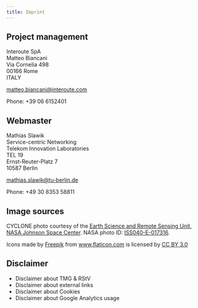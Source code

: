 ```yaml
---
title: Imprint
---
```


## Project management

Interoute SpA<br/>
Matteo Biancani<br/>
Via Cornelia 498<br/>
00166 Rome<br/>
ITALY

[matteo.biancani@interoute.com](mailto:matteo.biancani@interoute.com)

Phone: +39 06 6152401

## Webmaster

Mathias Slawik<br/>
Service-centric Networking<br/>
Telekom Innovation Laboratories<br/>
TEL 19<br/>
Ernst-Reuter-Platz 7<br/>
10587 Berlin

[mathias.slawik@tu-berlin.de](mailto:mathias.slawik@tu-berlin.de)

Phone: +49 30 8353 58811

## Image sources

CYCLONE photo courtesy of the [Earth Science and Remote Sensing Unit, NASA Johnson Space Center](http://eol.jsc.nasa.gov/). NASA photo ID: [ISS040-E-017316](http://eol.jsc.nasa.gov/SearchPhotos/photo.pl?mission=ISS040&roll=E&frame=017316).


<div>Icons made by <a href="http://www.flaticon.com/authors/freepik" title="Freepik">Freepik</a> from <a href="http://www.flaticon.com" title="Flaticon">www.flaticon.com</a>             is licensed by <a href="http://creativecommons.org/licenses/by/3.0/" title="Creative Commons BY 3.0">CC BY 3.0</a>

## Disclaimer

* Disclaimer about TMG & RStV
* Disclaimer about external links
* Disclaimer about Cookies
* Disclaimer about Google Analytics usage
